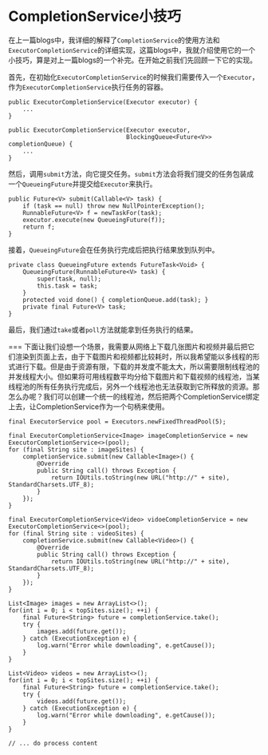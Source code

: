 # CompletionService小技巧

在上一篇blogs中，我详细的解释了`CompletionService`的使用方法和`ExecutorCompletionService`的详细实现，这篇blogs中，我就介绍使用它的一个小技巧，算是对上一篇blogs的一个补完。在开始之前我们先回顾一下它的实现。

首先，在初始化`ExecutorCompletionService`的时候我们需要传入一个`Executor`，作为`ExecutorCompletionService`执行任务的容器。

```
public ExecutorCompletionService(Executor executor) {
    ...
}
    
public ExecutorCompletionService(Executor executor,
                                 BlockingQueue<Future<V>> completionQueue) {
    ...
}

```
然后，调用`submit`方法，向它提交任务。`submit`方法会将我们提交的任务包装成一个`QueueingFuture`并提交给`Executor`来执行。

```
public Future<V> submit(Callable<V> task) {  
    if (task == null) throw new NullPointerException();  
    RunnableFuture<V> f = newTaskFor(task);  
    executor.execute(new QueueingFuture(f));  
    return f;  
}  
```

接着，`QueueingFuture`会在任务执行完成后把执行结果放到队列中。

```
private class QueueingFuture extends FutureTask<Void> {
    QueueingFuture(RunnableFuture<V> task) {
        super(task, null);
        this.task = task;
    }
    protected void done() { completionQueue.add(task); }
    private final Future<V> task;
}
```

最后，我们通过`take`或者`poll`方法就能拿到任务执行的结果。

===
下面让我们设想一个场景，我需要从网络上下载几张图片和视频并最后把它们渲染到页面上去，由于下载图片和视频都比较耗时，所以我希望能以多线程的形式进行下载。但是由于资源有限，下载的并发度不能太大，所以需要限制线程池的并发线程大小。但如果将可用线程数平均分给下载图片和下载视频的线程池，当某线程池的所有任务执行完成后，另外一个线程池也无法获取到它所释放的资源。那怎么办呢？我们可以创建一个统一的线程池，然后把两个CompletionService绑定上去，让CompletionService作为一个句柄来使用。

```
final ExecutorService pool = Executors.newFixedThreadPool(5);

final ExecutorCompletionService<Image> imageCompletionService = new ExecutorCompletionService<>(pool);
for (final String site : imageSites) {
    completionService.submit(new Callable<Image>() {
        @Override
        public String call() throws Exception {
            return IOUtils.toString(new URL("http://" + site), StandardCharsets.UTF_8);
        }
    });
}

final ExecutorCompletionService<Video> vidoeCompletionService = new ExecutorCompletionService<>(pool);
for (final String site : videoSites) {
    completionService.submit(new Callable<Video>() {
        @Override
        public String call() throws Exception {
            return IOUtils.toString(new URL("http://" + site), StandardCharsets.UTF_8);
        }
    });
}

List<Image> images = new ArrayList<>();
for(int i = 0; i < topSites.size(); ++i) {
    final Future<String> future = completionService.take();
    try {
        images.add(future.get());
    } catch (ExecutionException e) {
        log.warn("Error while downloading", e.getCause());
    }
}

List<Video> videos = new ArrayList<>();
for(int i = 0; i < topSites.size(); ++i) {
    final Future<String> future = completionService.take();
    try {
        videos.add(future.get());
    } catch (ExecutionException e) {
        log.warn("Error while downloading", e.getCause());
    }
}

// ... do process content

```